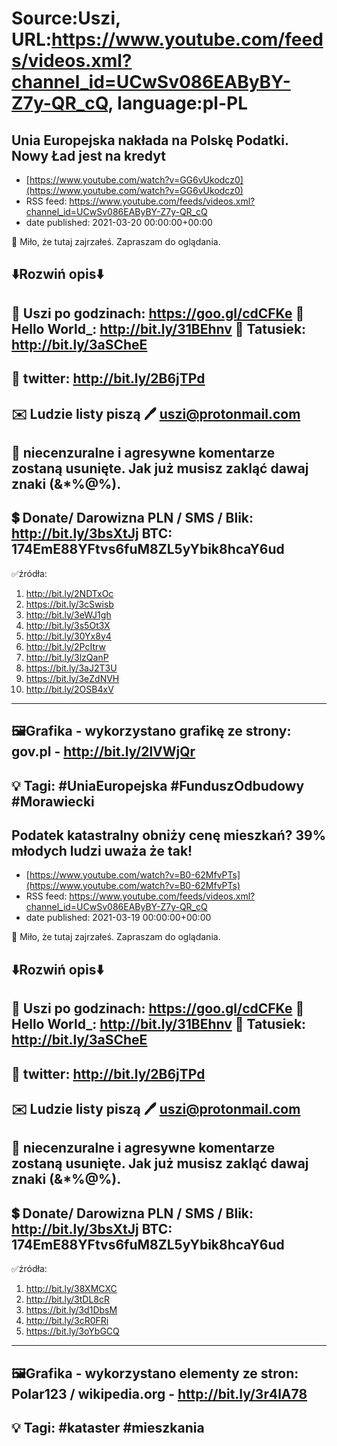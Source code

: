 # Source:Uszi, URL:https://www.youtube.com/feeds/videos.xml?channel_id=UCwSv086EAByBY-Z7y-QR_cQ, language:pl-PL

## Unia Europejska nakłada na Polskę Podatki. Nowy Ład jest na kredyt
 - [https://www.youtube.com/watch?v=GG6vUkodcz0](https://www.youtube.com/watch?v=GG6vUkodcz0)
 - RSS feed: https://www.youtube.com/feeds/videos.xml?channel_id=UCwSv086EAByBY-Z7y-QR_cQ
 - date published: 2021-03-20 00:00:00+00:00

🤪 Miło, że tutaj zajrzałeś.  Zapraszam do oglądania.

⬇️Rozwiń opis⬇️
------------------------------------------------------------
👀 Uszi po godzinach: https://goo.gl/cdCFKe
👀 Hello World_: http://bit.ly/31BEhnv
👀 Tatusiek: http://bit.ly/3aSCheE
------------------------------------------------------------
👀 twitter: http://bit.ly/2B6jTPd
------------------------------------------------------------
✉️ Ludzie listy piszą 
🖊️ uszi@protonmail.com
------------------------------------------------------------
👺 niecenzuralne i agresywne komentarze zostaną usunięte.  Jak już musisz zakląć dawaj znaki (&*%@%).
------------------------------------------------------------
💲 Donate/ Darowizna
PLN / SMS / Blik: http://bit.ly/3bsXtJj
BTC: 174EmE88YFtvs6fuM8ZL5yYbik8hcaY6ud
-------------------------------------------------------------
✅źródła:
1. http://bit.ly/2NDTxOc
2. https://bit.ly/3cSwisb
3. http://bit.ly/3eWJ1gh
4. http://bit.ly/3s5Ot3X
5. http://bit.ly/30Yx8y4
6. http://bit.ly/2PcItrw
7. http://bit.ly/3lzQanP
8. https://bit.ly/3aJ2T3U
9. https://bit.ly/3eZdNVH
10. http://bit.ly/2OSB4xV
-------------------------------------------------------------
🖼Grafika - wykorzystano grafikę ze strony: 
gov.pl - http://bit.ly/2lVWjQr
-------------------------------------------------------------
💡 Tagi: #UniaEuropejska #FunduszOdbudowy #Morawiecki
--------------------------------------------------------------

## Podatek katastralny obniży cenę mieszkań? 39% młodych ludzi uważa że tak!
 - [https://www.youtube.com/watch?v=B0-62MfvPTs](https://www.youtube.com/watch?v=B0-62MfvPTs)
 - RSS feed: https://www.youtube.com/feeds/videos.xml?channel_id=UCwSv086EAByBY-Z7y-QR_cQ
 - date published: 2021-03-19 00:00:00+00:00

🤪 Miło, że tutaj zajrzałeś.  Zapraszam do oglądania.

⬇️Rozwiń opis⬇️
------------------------------------------------------------
👀 Uszi po godzinach: https://goo.gl/cdCFKe
👀 Hello World_: http://bit.ly/31BEhnv
👀 Tatusiek: http://bit.ly/3aSCheE
------------------------------------------------------------
👀 twitter: http://bit.ly/2B6jTPd
------------------------------------------------------------
✉️ Ludzie listy piszą 
🖊️ uszi@protonmail.com
------------------------------------------------------------
👺 niecenzuralne i agresywne komentarze zostaną usunięte.  Jak już musisz zakląć dawaj znaki (&*%@%).
------------------------------------------------------------
💲 Donate/ Darowizna
PLN / SMS / Blik: http://bit.ly/3bsXtJj
BTC: 174EmE88YFtvs6fuM8ZL5yYbik8hcaY6ud
-------------------------------------------------------------
✅źródła:
1. http://bit.ly/38XMCXC
2. http://bit.ly/3tDL8cR
3. https://bit.ly/3d1DbsM
4. http://bit.ly/3cR0FRi
5. https://bit.ly/3oYbGCQ
---------------------------------------------------------------
🖼Grafika - wykorzystano elementy ze stron: 
Polar123 / wikipedia.org - http://bit.ly/3r4lA78
---------------------------------------------------------------
💡 Tagi: #kataster #mieszkania
--------------------------------------------------------------

